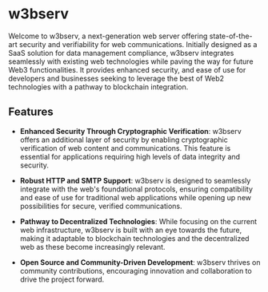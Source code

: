 # w3bserv
Welcome to w3bserv, a next-generation web server offering state-of-the-art security and verifiability for web communications. Initially designed as a SaaS solution for data management compliance, w3bserv integrates seamlessly with existing web technologies while paving the way for future Web3 functionalities. It provides enhanced security, and ease of use for developers and businesses seeking to leverage the best of Web2 technologies with a pathway to blockchain integration.

## Features

- **Enhanced Security Through Cryptographic Verification**: w3bserv offers an additional layer of security by enabling cryptographic verification of web content and communications. This feature is essential for applications requiring high levels of data integrity and security.

- **Robust HTTP and SMTP Support**: w3bserv is designed to seamlessly integrate with the web's foundational protocols, ensuring compatibility and ease of use for traditional web applications while opening up new possibilities for secure, verified communications.

- **Pathway to Decentralized Technologies**: While focusing on the current web infrastructure, w3bserv is built with an eye towards the future, making it adaptable to blockchain technologies and the decentralized web as these become increasingly relevant.

- **Open Source and Community-Driven Development**: w3bserv thrives on community contributions, encouraging innovation and collaboration to drive the project forward.